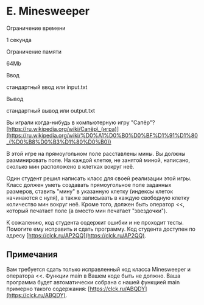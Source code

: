 E. Minesweeper
==============

Ограничение времени

1 секунда

Ограничение памяти

64Mb

Ввод

стандартный ввод или input.txt

Вывод

стандартный вывод или output.txt

Вы играли когда-нибудь в компьютерную игру "Сапёр"?  
[https://ru.wikipedia.org/wiki/Сапёр\_(игра)](https://ru.wikipedia.org/wiki/%D0%A1%D0%B0%D0%BF%D1%91%D1%80_(%D0%B8%D0%B3%D1%80%D0%B0))  

В этой игре на прямоугольном поле расставлены мины. Вы должны разминировать поле. На каждой клетке, не занятой миной, написано, сколько мин расположено в клетках вокруг неё.

Один студент решил написать класс для своей реализации этой игры. Класс должен уметь создавать прямоугольное поле заданных размеров, ставить "мину" в указанную клетку (индексы клеток начинаются с нуля), а также записывать в каждую свободную клетку количество мин вокруг неё. Кроме того, должен быть оператор <<, который печатает поле (а вместо мин печатает "звездочки").  

К сожалению, код студента содержит ошибки и не проходит тесты. Помогите ему исправить и сдать программу. Код студента доступен по адресу [https://clck.ru/AP2QQ](https://clck.ru/AP2QQ).

Примечания
----------

Вам требуется сдать только исправленный код класса Minesweeper и оператора <<. Функции main в Вашем коде быть не должно. Ваша программа будет автоматически собрана с нашей функцией main примерно такого содержания: [https://clck.ru/ABQDY](https://clck.ru/ABQDY).